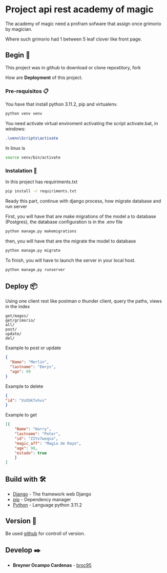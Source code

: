 # Project api rest academy of magic

The academy of magic need a  profram sofware that assign once grimorio by magician.

Where such grimorio had 1 between 5 leaf clover like front page.

## Begin 🚀

This project was in github to download or clone repostitory, fork

How are  **Deployment**  of this project.

### Pre-requisitos 📋

You have that install python 3.11.2, pip and virtualenv.

```cmd
python venv venv
```

You need activate virtual enviroment activating the script activate.bat, in windows:

```tex
.\venv\Scripts\activate  
```

In linux is

```sh
source venv/bin/activate
```

### Instalation 🔧

In this project has requiriments.txt

```cmd
pip install -r requiriments.txt
```

Ready this part, continue with  django process, how migrate database and run server

First, you will have  that are make migrations of the model a to database (Postgres), the database configuration is in the .env file

```python
python manage.py makemigrations
```

then, you will have that are the migrate  the model to database

```cmd
python manage.py migrate
```

To finish, you will have to launch the server in your local host.

```bash
python manage.py runserver
```

## Deploy 📦
Using one client rest like postman o thunder client, query the paths, views in the index

```path
get/magos/
get/grimorio/
all/
post/
update/
del/
```

Example to post or update

```json
{
  "Name": "Merlin",
  "lastname": "Emrys",
  "age": 99
}
```

Example to delete 

```json
{
"id": "XsOSK7vhvs"
}
```

Example to get


```json
[{
    "Name": "Harry",
    "lastname": "Poter",
    "id": "ZIYv7weqsa",
    "magic_aff": "Magia de Rayo",
    "age": 98,
    "estado": true
    }
]
```
## Build with 🛠️

* [Django](https://www.djangoproject.com/) - The framework web Django
* [pip](https://pypi.org/project/pip/) -
Dependency manager
* [Python](https://www.python.org/downloads/) - Language python 3.11.2

## Version 📌

Be used [github](https://github.com/) for controll of version.

## Develop ✒️

* **Breyner Ocampo Cardenas** - [broc95](https://github.com/broc95)
